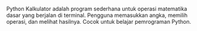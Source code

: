 Python Kalkulator adalah program sederhana untuk operasi matematika dasar yang berjalan di terminal. Pengguna memasukkan angka, memilih operasi, dan melihat hasilnya. Cocok untuk belajar pemrograman Python.
